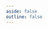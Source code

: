 ```yaml
---
aside: false
outline: false
---
```



<OAOperation :spec="spec"  operationId="InsuranceConsents_create" />

<script setup  lang="ts">
const spec = `openapi: 3.0.0
tags:
  - name: Pushed Authorization Requests
    description: >-
      Pushed Authorization Request endpoints is used by the TPP to submit a Rich Authorization Request (RAR) to the LFI for authorization.
servers: 
  - url: /open-finance/auth/v2.0-draft4
security: []
paths:
  /par:
    post:
      tags:
        - Pushed Authorization Requests
      operationId: InsuranceConsents_create
      summary: Pushed Authorization Request endpoint
      description: Submit a Rich Authorization Request (RAR) to the Pushed Authorization Request (PAR) Endpoint
      parameters: []
      responses:
        '201':
          description: >-
            The request has succeeded and a new resource has been created as a
            result.
          content:
            application/json:
              schema:
                $ref: '#/components/schemas/PushedAuthorizationResponseBody'
        '400':
          description: The server could not understand the request due to invalid syntax.
          content:
            application/json:
              schema:
                $ref: '#/components/schemas/OAuthBadRequestErrorResponse'
        '405':
          description: Method Not Allowed
        '413':
          description: Content Too Large
        '429':
          description: Too Many Requests
          headers:
            retry-after:
              required: true
              description: Number in seconds to wait
              schema:
                type: integer
                format: int64
      requestBody:
        required: true
        content:
          application/x-www-form-urlencoded:
            schema:
              $ref: '#/components/schemas/PushedAuthorizationRequest'
components:
  schemas:
    IsSingleAuthorization:
      description: |
        Specifies to the LFI that the consent authorization must be completed in a single authorization Step 
        with the LFI
      type: "boolean"
    AEAccountAccessAuthorizationDetailConsentProperties:
      type: object
      required:
        - ConsentId
        - Permissions
        - ExpirationDateTime
        - OpenFinanceBilling
      properties:
        BaseConsentId:
          $ref: '#/components/schemas/AEBaseConsentId'
        ConsentId:
          $ref: '#/components/schemas/AEConsentId'
        Permissions:
          type: array
          items:
            $ref: '#/components/schemas/AEAccountAccesssConsentPermissionCodes'
          minItems: 1
        ExpirationDateTime:
          type: string
          format: date-time
          description: >-
            Specified date and time the permissions will expire.

            All date-time fields in responses must include the timezone. An
            example is below:

            2017-04-05T10:43:07+00:00
        TransactionFromDateTime:
          type: string
          format: date-time
          description: |
                Specified start date and time for the transaction query period.

                If this is not populated, the start date will be open ended, and
                data will be returned from the earliest available
                transaction.All dates in the JSON payloads are represented in
                ISO 8601 date-time format. 

                All date-time fields in responses must include the timezone. An
                example is below:

                2017-04-05T10:43:07+00:00
        TransactionToDateTime:
          type: string
          format: date-time
          description: |
                Specified end date and time for the transaction query period.

                If this is not populated, the end date will be open ended, and
                data will be returned to the latest available transaction.All
                dates in the JSON payloads are represented in ISO 8601 date-time
                format. 

                All date-time fields in responses must include the timezone. An
                example is below:

                2017-04-05T10:43:07+00:00
        AccountType:
          type: array
          items:
            $ref: '#/components/schemas/AEAccountTypeCode'
        AccountSubType:
          type: array
          items:
            $ref: '#/components/schemas/AEAccountSubTypeCode'
        OnBehalfOf:
          $ref: '#/components/schemas/AEOnBehalfOf'
        OpenFinanceBilling:
          $ref: '#/components/schemas/AEAccountAccessOpenFinanceBilling'
      additionalProperties: false
    AEAccountAccessOpenFinanceBilling:
      type: object
      required:
        - UserType
        - Purpose
      properties:
        UserType:
          description: Type of User
          type: string
          enum:
            - Retail
            - SME
            - Corporate
        Purpose:
          description: Purpose of data sharing request
          type: string
          enum:
            - AccountAggregation
            - RiskAssessment
            - TaxFiling
            - Onboarding
            - Verification
            - QuoteComparison
            - BudgetingAnalysis
            - FinancialAdvice
            - AuditReconciliation
      description: Billing parameters specified by the TPP
      additionalProperties: false
    AEAccountAccessAuthorizationDetailsConsent:
      type: object
      required:
        - type
        - consent
      properties:
        type:
          type: string
          enum:
            - urn:openfinanceuae:account-access-consent:v2.0
        consent:
          $ref: >-
            #/components/schemas/AEAccountAccessAuthorizationDetailConsentProperties
        subscription:
          $ref: '#/components/schemas/EventNotification'
      description: >-
        Properties for creating a consent object for the first time a User
        consents to TPP access to account information data
      additionalProperties: false
    AEAccountAccesssConsentPermissionCodes:
      type: string
      enum:
        - ReadAccountsBasic
        - ReadAccountsDetail
        - ReadBalances
        - ReadBeneficiariesBasic
        - ReadBeneficiariesDetail
        - ReadFXTransactionsBasic
        - ReadFXTransactionsDetail
        - ReadFXProducts
        - ReadTransactionsBasic
        - ReadTransactionsDetail
        - ReadProduct
        - ReadScheduledPaymentsBasic
        - ReadScheduledPaymentsDetail
        - ReadDirectDebits
        - ReadStandingOrdersBasic
        - ReadStandingOrdersDetail
        - ReadConsents
        - ReadPartyUser
        - ReadPartyUserIdentity
        - ReadParty
      description: >-
        Specifies the permitted account access policy data types. 

        This is a list of the data groups being consented by the User, and
        requested for authorization with the LFI.
    AEAccountSubTypeCode:
      type: string
      enum:
        - CurrentAccount
        - Savings
      description: Specifies the sub type of account (product family group)
    AEAccountTypeCode:
      type: string
      enum:
        - Retail
        - SME
        - Corporate
      description: Specifies the type of account (Retail, SME or Corporate).
    AEAmountAndCurrency:
      description: The Currency and Amount relating to the Payment
      type: object
      required:
        - Currency
        - Amount
      properties:
        Currency:
          $ref: '#/components/schemas/AEActiveOrHistoricCurrencyCode'
        Amount:
          $ref: '#/components/schemas/AEActiveOrHistoricAmount'
      additionalProperties: false
    AEBaseConsentId:
      type: string
      minLength: 1
      maxLength: 128
      description: >-
        The original ConsentId assigned by the TPP.


        It is used by the TPP for updating/renewing parameters associated with
        long-lived consents.

        It must be provided when long-lived consent parameters are
        updated/renewed for a current consent that has not yet finished.
    AEChargeBearerType1Code:
      type: string
      enum:
        - BorneByCreditor
        - BorneByDebtor
        - Shared
      description: >-
        Specifies which party/parties will bear the charges associated with the
        processing of the payment transaction.
    AEConsentId:
      type: string
      minLength: 1
      maxLength: 128
      description: >-
        Unique identification assigned by the TPP to identify the consent
        resource.
    AECurrencyRequest:
      type: object
      required:
        - ExtendedPurpose
        - CurrencyOfTransfer
      properties:
        InstructionPriority:
          allOf:
            - $ref: '#/components/schemas/AEInstructionPriority'
          description: >-
            Indicator of the urgency or order of importance that the instructing
            party would like the instructed party to apply to the processing of
            the instruction.
        ExtendedPurpose:
          type: string
          minLength: 1
          maxLength: 140
          description: >-
            Specifies the purpose of an international payment.
        ChargeBearer:
          $ref: '#/components/schemas/AEChargeBearerType1Code'
        CurrencyOfTransfer:
          type: string
          pattern: ^[A-Z]{3,3}$
          description: >-
            Specifies the currency of the to be transferred amount, which is
            different from the currency of the debtor's account.
        DestinationCountryCode:
          type: string
          pattern: '[A-Z]{2,2}'
          description: >-
            Country in which Credit Account is domiciled. Code to identify a
            country, a dependency, or another area of particular geopolitical
            interest, on the basis of country names obtained from the United
        ExchangeRateInformation:
          $ref: '#/components/schemas/AEExchangeRateInformation'
        FxQuoteId:
          description: Required where the consent or payment initiation request relates to a previously
            quoted FX trade. The TPP must provide the QuoteId value where the payment type is a 
            single instant payment, or omit an provide in the payment initiation request where a
            long-lived consent exists.
          type: string
          minLength: 1
          maxLength: 128
      description: >-
        The details of the non-local currency or FX request that has been agreed
        between the User and the TPP.

        The requested ChargeBearer and ExchangeRateInformation are included in
        this object may be overwritten by the LFI in the returned Consent
        object.
      additionalProperties: false
    AEExchangeRateInformation:
      type: object
      required:
        - UnitCurrency
        - RateType
      properties:
        UnitCurrency:
          type: string
          pattern: ^[A-Z]{3,3}$
          description: >-
            Currency in which the rate of exchange is expressed in a currency
            exchange. In the example 1GBP = xxxCUR, the unit currency is GBP.
        ExchangeRate:
          type: number
          description: >-
            The factor used for conversion of an amount from one currency to
            another. This reflects the price at which one currency was bought
            with another currency.
        RateType:
          $ref: '#/components/schemas/AERateType'
        ContractIdentification:
          type: string
          minLength: 1
          maxLength: 256
          description: >-
            Unique and unambiguous reference to the foreign exchange contract
            agreed between the initiating party/creditor and the debtor agent.
      description: Provides details on the currency exchange rate and contract.
      additionalProperties: false
    AEInstructionPriority:
      type: string
      enum:
        - Normal
        - Urgent
    AEInsuranceAuthorizationDetailsConsent:
      type: object
      required:
        - type
        - consent
      properties:
        type:
          type: string
          enum:
            - urn:openfinanceuae:insurance-consent:v2.0
        consent:
          $ref: '#/components/schemas/OBInsuranceAuthorizationDetailConsentProperties'
        subscription:
          $ref: '#/components/schemas/EventNotification'
      description: >-
        Properties for creating a consent object for the first time a User
        consents to TPP access to insurance data or services
      additionalProperties: false
    AEJWEPaymentPII:
      description: A JSON Web Encryption (JWE) object, which encapsulates a JWS. The value is a 
        compact serialization of a JWE, which is a string consisting of five 
        base64url-encoded parts joined by dots. It encapsulates encrypted content 
        using JSON data structures.

        The decrypted JWS content has the structure of the AEPaymentPII schema.
      type: string
    AEConfirmationOfPayeeResponse:
      description: The JSON Web Signature returned by the Payee Confirmation operation at the 
        Confirmation of Payee API. The value must be the full JWS string, including the 
        header and signature, without decoding to an object. If Confirmation of Payee is 
        not performed this property can be omitted
      type: string
      pattern: '^.+\..+\..+$'
    AEPaymentPII:
      type: "object"
      additionalProperties: false
      description: "Elements of Personal Identifiable Information data"
      properties:
        Initiation:
          type: "object"
          additionalProperties: false
          description: "The Initiation payload is sent by the initiating party to the LFI. It is used to request movement of funds from the debtor account to a creditor."
          properties:
            DebtorAccount:
              type: "object"
              additionalProperties: false
              required:
                - "SchemeName"
                - "Identification"
              description: "Unambiguous identification of the account of the debtor to which a debit entry will be made as a result of the transaction."
              properties:
                SchemeName:
                  description: "Name of the identification scheme, in a coded form as published in an external list."
                  type: "string"
                  enum:
                    - "IBAN"
                Identification:
                  description: |
                    Identification for the account assigned by the LFI based on the Account Scheme Name. 
                    This identification is known by the User account owner.
                  type: "string"
                  minLength: 1
                Name:
                  type: "object"
                  description: |
                    The Account Holder Name is the name or names of the Account owner(s) represented at the account level
                  properties:
                    en:
                      type: "string"
                      description: "English value of the string"
                      maxLength: 70
                    ar:
                      type: "string"
                      description: "Arabic value of the string"
                      maxLength: 70
                  additionalProperties: false
            Creditor:
              description: |
                (Array) Identification elements for a Creditor associated with the consent
              type: "array"
              minItems: 1
              items:
                $ref: "#/components/schemas/AECreditor"
        Risk:
          $ref: "#/components/schemas/AERisk"
    AECreditor:
      additionalProperties: false
      type: object
      description: Identification elements for a Creditor.
      properties:
        CreditorAgent:
          description: |
            Refers to the Financial Institution.
          type: "object"
          required:
            - "SchemeName"
            - "Identification"
          properties:
            SchemeName:
              type: "string"
              description: |
                Refers to the Identification scheme for uniquely identifying the Agent.
                
                * BICFI: The BIC/SWIFT Code
                * Other: The ID; A Country Code followed by a Bank Code (4 character code). The full list of LFI names and 6 digits IDs are as follows:
              enum:
                - "BICFI"
                - "Other"
            Identification:
              description: |
                The Agent is the Country Code followed by a Bank Code"
              type: "string"
            Name:
              description: "Name by which an agent is known and which is usually used to identify that agent."
              type: "string"
              minLength: 1
              maxLength: 140
            PostalAddress:
              $ref: "#/components/schemas/AEAddress"
        Creditor:
          type: "object"
          additionalProperties: false
          description: "Party to which an amount of money is due."
          properties:
            Name:
              description: | 
                Name by which a party is known and which is usually used to identify that party.
                This may be used to identify the Creditor for international payments.
              type: "string"
              minLength: 1
              maxLength: 140
            PostalAddress:
              description: |
                (Array) Address information that locates and identifes a specific address, as defined by a national or international postal service."
              type: "array"
              minItems: 1
              items:
                type: "object"
                required:
                  - "AddressType"
                  - "Country"
                properties:
                  AddressType:
                    $ref: "#/components/schemas/AEAddressTypeCode"
                  ShortAddress:
                    $ref: "#/components/schemas/AEShortAddress"
                  UnitNumber:
                    $ref: "#/components/schemas/AEUnitNumber"
                  FloorNumber:
                    $ref: "#/components/schemas/AEFloorNumber"
                  BuildingNumber:
                    $ref: "#/components/schemas/AEBuildingNumber"
                  StreetName:
                    $ref: "#/components/schemas/AEStreetName"
                  SecondaryNumber:
                    $ref: "#/components/schemas/AESecondaryNumber"
                  District:
                    $ref: "#/components/schemas/AEDistrict"
                  PostalCode:
                    $ref: "#/components/schemas/AEPostalCode"
                  POBox:
                    $ref: "#/components/schemas/AEPOBox"
                  ZipCode:
                    $ref: "#/components/schemas/AEZipCode"
                  City:
                    $ref: "#/components/schemas/AECity"
                  Region:
                    $ref: "#/components/schemas/AERegion"
                  Country:
                    $ref: "#/components/schemas/AECountryCode"
                additionalProperties: false
        CreditorAccount:
          description: "Unambiguous identification of the account of the creditor to which a credit entry will be posted."
          type: "object"
          additionalProperties: false
          required:
            - "SchemeName"
            - "Identification"
            - "Name"
          properties:
            SchemeName:
              $ref: "#/components/schemas/AECreditorExternalAccountIdentificationCode"
            Identification:
              $ref: "#/components/schemas/AEIdentification"
            Name:
              $ref: "#/components/schemas/AEName"
            TradingName:
              $ref: "#/components/schemas/AETradingName"
        ConfirmationOfPayeeResponse:
          $ref: "#/components/schemas/AEConfirmationOfPayeeResponse"
    AERisk:
      additionalProperties: false
      description: |
        The Risk section is sent by the TPP to the LFI. It is used to specify additional details for risk/fraud scoring regarding Payments.
      type: "object"
      properties:
        DebtorIndicators:
          $ref: "#/components/schemas/AEDebtorIndicators"
        DestinationDeliveryAddress:
          type: "object"
          description: |
            Destination Delivery Address
          properties:
            RecipientType:
              type: "string"
              description: "The recipient of the goods whether an individual or a corporation."
              enum:
                - "Individual"
                - "Corporate"
            RecipientName:
              type: "object"
              description: "The name of the recipient of the goods, whether an individual or a corporation."
              properties:
                en:
                  type: "string"
                  description: "English value of the string"
                ar:
                  type: "string"
                  description: "Arabic value of the string"
            NationalAddress:
              $ref: "#/components/schemas/AEAddress"
        TransactionIndicators:
          $ref: "#/components/schemas/AETransactionIndicators"
        CreditorIndicators:
          $ref: "#/components/schemas/AECreditorIndicators"
    AEDebtorIndicators:
      type: "object"
      description: |
        Debtor (User) Indicators
      properties:
        Authentication:
          type: "object"
          description: "The authentication method used by the User to access their account with the TPP"
          properties:
            AuthenticationChannel:
              description: Channel on which the User was authenticated
              type: string
              enum:
                - App
                - Web
            PossessionFactor:
              type: "object"
              description: "The User's possession, that only the User possesses"
              properties:
                IsUsed:
                  type: "boolean"
                Type:
                  type: "string"
                  enum:
                    - FIDO2SecurityKey
                    - Passkey
                    - OTPDevice
                    - OTPApp
                    - SMSOTP
                    - EmailOTP
                    - PushNotification
                    - WebauthnToken
                    - SecureEnclaveKey
                    - HardwareOTPKey
                    - TrustedDevice
                    - Other
            KnowledgeFactor:
              type: "object"
              description: "The User's knowledge, that only the User knows"
              properties:
                IsUsed:
                  type: "boolean"
                Type:
                  type: "string"
                  enum:
                    - PIN
                    - Password
                    - SecurityQuestion
                    - SMSOTP
                    - EmailOTP
                    - OTPPush
                    - Other
            InherenceFactor:
              type: "object"
              description: "The User's inherance, that is unique to the User's physical characteristics"
              properties:
                IsUsed:
                  type: "boolean"
                Type:
                  type: "string"
                  enum:
                    - Biometric
                    - Fingerprint
                    - FaceRecognition
                    - IrisScan
                    - VoiceRecognition
                    - FIDOBiometric
                    - DeviceBiometrics
                    - Other
            ChallengeOutcome:
              type: "string"
              description: "The result of multi-factor authentication performed by the TPP, with NotPerformed indication the User was not required to authenticate before consenting to the requested payment"
              enum:
                - Pass
                - Fail
                - NotPerformed
            AuthenticationFlow:
              type: "string"
              enum:
                - MFA
                - Other
            AuthenticationValue:
              type: "string"
              description: "Cryptographic proof of authentication where supported by the device and protocol."
            ChallengeDateTime:
              type: "string"
              format: "date-time"
        UserName:
          type: "object"
          description: "The Name of the User initiating the Payment"
          properties:
            en:
              type: "string"
              description: "English value of the string"
            ar:
              type: "string"
              description: "Arabic value of the string"
        GeoLocation:
          type: "object"
          description: "GPS to identify and track the whereabouts of the connected electronic device."
          required:
            - Latitude
            - Longitude
          properties:
            Latitude:
              type: "string"
              description: "latitude"
            Longitude:
              type: "string"
              description: "longitude"
        DeviceInformation:
          type: "object"
          description: "Detailed device information"
          properties:
            DeviceId:
              type: "string"
              description: "IMEISV number of the connected electronic device"
            AlternativeDeviceId:
              type: "string"
              description: "Alternative identifier for the connected electronic device"
            DeviceOperatingSystem:
              type: "string"
              description: "Device operating system"
            DeviceOperatingSystemVersion:
              type: "string"
              description: "Device operating system version"
            DeviceBindingId:
              type: "string"
              description: "An identifier that associates a device uniquely with a specific application"
            LastBindingDateTime:
              type: "string"
              format: "date-time"
              description: "Date and time when the device was last bound to the application"
            BindingDuration:
              type: "string"
              format: "duration"
              description: "ISO 8601 duration since device was last bound (e.g., P30D for 30 days)"
            BindingStatus:
              type: "string"
              description: "Current status of the device binding"
              enum:
                - Active
                - Expired
                - Revoked
                - Suspended
            DeviceType:
              type: "string"
              description: "Type of device used"
              enum:
                - Mobile
                - Desktop
                - Tablet
                - Wearable
                - Other
            DeviceManufacturer:
              type: "object"
              properties:
                Model:
                  type: "string"
                  description: "Device model name"
                  maxLength: 50
                Manufacturer:
                  type: "string"
                  description: "Device manufacturer"
                  maxLength: 50
            DeviceLanguage:
              type: "string"
              description: "Device language"
            DeviceLocalDateTime:
              type: "string"
              description: "Device local time"
            ConnectionType:
              type: "string"
              description: "Type of connection to the internet"
              enum:
                - WiFi
                - Cellular
                - Other
            ScreenInformation:
              type: "object"
              properties:
                PixelDensity:
                  type: "number"
                  description: "Screen pixel density"
                Orientation:
                  type: "string"
                  enum:
                    - Portrait
                    - Landscape
            BatteryStatus:
              type: "object"
              properties:
                Level:
                  type: "number"
                  minimum: 0
                  maximum: 100
                IsCharging:
                  type: "boolean"
            TouchSupport:
              type: "object"
              properties:
                Supported:
                  type: "boolean"
                MaxTouchPoints:
                  type: "integer"
                  minimum: 0
            MotionSensors:
              type: "object"
              properties:
                Status:
                  type: "string"
                  enum:
                    - InMotion
                    - Stationary
                Accelerometer:
                  type: "boolean"
                Gyroscope:
                  type: "boolean"
            DeviceEnvironmentContext:
              type: "array"
              description: "List of device environment context"
              items:
                type: "string"
                enum:
                  - VPNDetected
                  - EmulatorDetected
        BiometricCapabilities:
          type: "object"
          description: "Device biometric capabilities"
          properties:
            SupportsBiometric:
              type: "boolean"
              description: "Whether device supports biometric authentication"
            BiometricTypes:
              type: "array"
              description: "Types of biometric authentication supported"
              items:
                type: "string"
                enum:
                  - Fingerprint
                  - FacialRecognition
                  - Iris
                  - VoicePrint
                  - Other
        AppInformation:
          type: "object"
          description: "Mobile application specific information"
          properties:
            AppVersion:
              type: "string"
              description: "Version of the mobile application"
            PackageName:
              type: "string"
              description: "Application package identifier"
            BuildNumber:
              type: "string"
              description: "Application build number"
        BrowserInformation:
          type: "object"
          description: "Browser-specific information"
          properties:
            UserAgent:
              type: "string"
              description: "Complete browser user agent string"
            IsCookiesEnabled:
              type: "boolean"
              description: "Whether cookies are enabled in the browser"
            AvailableFonts:
              type: "array"
              description: "List of available fonts"
              items:
                type: "string"
            Plugins:
              type: "array"
              description: "List of installed browser plugins"
              items:
                type: "string"
            PixelRatio:
              type: "number"
              description: "Device pixel ratio for scaling"
        UserBehavior:
          type: "object"
          description: "User behavior indicators"
          properties:
            ScrollBehavior:
              type: "object"
              properties:
                Direction:
                  type: "string"
                  enum:
                    - Up
                    - Down
                    - Both
                Speed:
                  type: "number"
                  description: "Average scroll speed in pixels per second"
                Frequency:
                  type: "number"
                  description: "Number of scroll events per minute"
        AccountRiskIndicators:
          type: "object"
          description: "Risk indicators related to the account"
          properties:
            UserOnboardingDateTime:
              type: "string"
              format: "date-time"
              description: "The exact date and time when the User account was activated with the TPP."
            LastAccountChangeDate:
              type: "string"
              format: "date"
              description: "Date that the User's account was last changed"
            LastPasswordChangeDate:
              type: "string"
              format: "date"
              description: "Date of the last password change by the User"
            SuspiciousActivity:
              type: "string"
              description: "Indicates any suspicious activity associated with the account"
              enum: 
                - NoSuspiciousActivity
                - SuspiciousActivityDetected
            TransactionHistory:
              type: "object"
              properties:
                LastDay:
                  type: "integer"
                  description: "Total transactions made by the account in the last 24 hours"
                  minimum: 0
                LastYear:
                  type: "integer"
                  description: "Total transactions made by the account in the past year"
                  minimum: 0
        SupplementaryData:
          type: "object"
          description: |
            Additional information that cannot be captured in the structured fields and/or any other specific block
            This may include information that is not available in the structured fields, such as a user's behavioural data
            like their typing speed and typing patterns.
          properties: {}
    AETransactionIndicators:
      type: "object"
      description: |
        Transaction Indicators
      properties:
        IsCustomerPresent:
          description: "This field differentiates between automatic and manual payment initiation."
          type: boolean
        IsContractPresent:
          description: "Indicates if the Creditor has a contractual relationship with the TPP."
          type: boolean
        Channel:
          description: "Where the payment has been initiated from."
          type: "string"
          enum:
            - Web
            - Mobile
        ChannelType:
          type: "string"
          description: "The channel through which the transaction is being conducted"
          enum:
            - ECommerce
            - InStore
            - InApp
            - Telephone
            - Mail
            - RecurringPayment
            - Other
        SubChannelType:
          type: "string"
          description: "More specific classification of the transaction channel"
          enum:
            - WebBrowser
            - MobileApp
            - SmartTV
            - WearableDevice
            - POSTerminal
            - ATM
            - KioskTerminal
            - Other
        PaymentProcess:
          type: "object"
          description: "Metrics related to the payment process duration and attempts"
          properties:
            TotalDuration:
              type: "integer"
              description: "Total time in seconds from payment initiation to completion"
              minimum: 0
            CurrentSessionAttempts:
              type: "integer"
              description: "Number of payment attempts in the current session"
              minimum: 1
            CurrentSessionFailedAttempts:
              type: "integer"
              description: "Number of failed payment attempts in the current session"
              minimum: 0
            Last24HourAttempts:
              type: "integer"
              description: "Number of payment attempts in the last 24 hours"
              minimum: 0
            Last24HourFailedAttempts:
              type: "integer"
              description: "Number of failed payment attempts in the last 24 hours"
              minimum: 0
        MerchantRisk:
          type: "object"
          description: "Risk indicator details provided by the merchant"
          properties:
            DeliveryTimeframe:
              type: "string"
              description: "Timeframe for the delivery of purchased items"
              enum: 
                - ElectronicDelivery
                - SameDayShipping
                - OvernightShipping
                - MoreThan1DayShipping
            ReorderItemsIndicator:
              type: "string"
              description: "Indicates if the transaction is a reorder"
              enum: 
                - FirstTimeOrder
                - Reorder
            PreOrderPurchaseIndicator:
              type: "string"
              description: "Indicates if this is a pre-ordered item"
              enum: 
                - MerchandiseAvailable
                - FutureAvailability
            IsGiftCardPurchase:
              type: "boolean"
              description: "Indicates if the transaction includes a gift card"
            IsDeliveryAddressMatchesBilling:
              type: "boolean"
              description: "Indicates if delivery address matches billing address"
            AddressMatchLevel:
              type: "string"
              description: "Level of match between delivery and billing addresses"
              enum:
                - FullMatch
                - PartialMatch
                - NoMatch
                - NotApplicable
        SupplementaryData:
          type: "object"
          description: |
            Additional information that cannot be captured in the structured fields and/or any other specific block
          properties: {}
    AECreditorIndicators:
      type: "object"
      description: |
        Creditor Indicators
      properties:
        AccountType:
          $ref: "#/components/schemas/AEAccountTypeCode"
        IsCreditorPrePopulated:
          $ref: "#/components/schemas/AEIsCreditorPrePopulated"
        TradingName:
          $ref: "#/components/schemas/AETradingName"
        IsVerifiedByTPP:
          $ref: "#/components/schemas/AEIsVerifiedbyTPP"
        AdditionalAccountHolderIdentifiers:
          $ref: "#/components/schemas/AEAdditionalAccountHolderIdentifiers"
        MerchantDetails:
          type: "object"
          description: |
            Details of the Merchant involved in the transaction.
            Merchant Details are specified only for those merchant categories that are generally expected to originate retail financial transactions
          properties:
            MerchantId:
              description: "MerchantId"
              type: "string"
              minLength: 8
              maxLength: 20
            MerchantName:
              description: "Name by which the merchant is known."
              type: "string"
              minLength: 1
              maxLength: 350
            MerchantSICCode:
              description: |
                SIC code stands for standard industrial classification (SIC) code.
                This four digit-number identifies a very specific short descriptor of the type of business a company is engaged in.
                SIC can be obtained from the Chamber of Commerce.
              type: "string"
              minLength: 3
              maxLength: 4
            MerchantCategoryCode:
              description: >
                Category code values are used to enable the classification of
                merchants into specific categories based on the type of business,
                trade or services supplied. 

                Category code conforms to ISO 18245, related to the type of services
                or goods the merchant provides for the transaction."
              type: string
              minLength: 3
              maxLength: 4
          additionalProperties: false
        IsCreditorConfirmed:
          description: Creditor account details have been confirmed successfully using Confirmation of Payee
          type: boolean
        ConfirmationOfPayeeResponse:
          $ref: "#/components/schemas/AEConfirmationOfPayeeResponse"
        SupplementaryData:
          type: "object"
          description: |
            Additional information that cannot be captured in the structured fields and/or any other specific block
          properties: {}
    AEIsCreditorPrePopulated:
      description: "Is Creditor populated"
      type: "boolean"
    AEIsVerifiedbyTPP:
      description: "The TPP has onboarded the Creditor"
      type: "boolean"
    AEAdditionalAccountHolderIdentifiers:
      type: "array"
      items:
        type: "object"
        description: "Provides the details to identify an account."
        required:
          - "SchemeName"
          - "Identification"
        properties:
          SchemeName:
            $ref: "#/components/schemas/AERiskExternalAccountIdentificationCode"
          Identification:
            $ref: "#/components/schemas/AEIdentification"
          Name:
            $ref: "#/components/schemas/AEName"
        additionalProperties: false
    AERiskExternalAccountIdentificationCode:
      description: "Name of the identification scheme, in a coded form as published in an external list."
      type: "string"
      enum:
        - "EmiratesID"
        - "TradeLicenceNumber"
    AEIdentification:
      description: |
        Identification for the account assigned by the LFI based on the Account Scheme Name. 
        This identification is known by the User account owner.
      type: "string"
      minLength: 1
    AEName:
      type: "object"
      description: |
        The Account Holder Name is the name or names of the Account owner(s) represented at the account level
      properties:
        en:
          type: "string"
          description: "English value of the string"
          maxLength: 70
        ar:
          type: "string"
          description: "Arabic value of the string"
          maxLength: 70
      additionalProperties: false
    AETradingName:
      type: "object"
      description: |
        The Trading Brand Name (if applicable) for the Creditor. 
        Applicable to Payments.
      properties:
        en:
          type: "string"
          description: "English value of the string"
          maxLength: 70
        ar:
          type: "string"
          description: "Arabic value of the string"
          maxLength: 70
      additionalProperties: false
    AEAddress:
      description: |
        (Array) Address information that locates and identifes a specific address, as defined by a national or international postal service."
      type: "array"
      minItems: 1
      items:
        type: "object"
        required:
          - "AddressType"
          - "Country"
        properties:
          AddressType:
            $ref: "#/components/schemas/AEAddressTypeCode"
          ShortAddress:
            $ref: "#/components/schemas/AEShortAddress"
          UnitNumber:
            $ref: "#/components/schemas/AEUnitNumber"
          FloorNumber:
            $ref: "#/components/schemas/AEFloorNumber"
          BuildingNumber:
            $ref: "#/components/schemas/AEBuildingNumber"
          StreetName:
            $ref: "#/components/schemas/AEStreetName"
          SecondaryNumber:
            $ref: "#/components/schemas/AESecondaryNumber"
          District:
            $ref: "#/components/schemas/AEDistrict"
          PostalCode:
            $ref: "#/components/schemas/AEPostalCode"
          POBox:
            $ref: "#/components/schemas/AEPOBox"
          ZipCode:
            $ref: "#/components/schemas/AEZipCode"
          City:
            $ref: "#/components/schemas/AECity"
          Region:
            $ref: "#/components/schemas/AERegion"
          Country:
            $ref: "#/components/schemas/AECountryCode"
        additionalProperties: false
    AEAddressTypeCode:
      description: "Specifies the nature of the Address."
      type: "string"
      enum:
        - "Business"
        - "Correspondence"
        - "Residential"
      example: "Residential"
    AEShortAddress:
      description: "A short address consists of four letters: region code, branch code, division code, unique code and a four-digit number for the building."
      type: "string"
      minLength: 1
      maxLength: 8
      example: "ABCD1234"
    AEUnitNumber:
      description: "Identifies the unit or apartment number."
      type: "string"
      minLength: 1
      maxLength: 10
      example: "6"
    AEFloorNumber:
      description: "Identifies the building floor number."
      type: "string"
      minLength: 1
      maxLength: 10
      example: "2"
    AEBuildingNumber:
      description: "Identifies the building number."
      type: "string"
      minLength: 1
      maxLength: 10
      example: "34"
    AEStreetName:
      description: "Identifies the street name or road."
      type: "string"
      minLength: 1
      maxLength: 70
      example: "Omar Bin Hassan Street"
    AEDistrict:
      description: "Identifies the district of a city."
      type: "string"
      minLength: 1
      maxLength: 35
      example: "Olaya Dist."
    AECountryCode:
      description: "Indicates the country code in which the address is located (References ISO 3166-1 alpha-2)."
      type: "string"
      pattern: "^[A-Z]{2,2}$"
      example: "SA"
    AEPostalCode:
      description: " Identifies the postal code; a unique code assigned to a specific geographic area for efficient mail sorting and delivery purposes."
      type: "string"
      minLength: 1
      maxLength: 10
      example: "12345"
    AEPOBox:
      description: " Identifies the POBox."
      type: "string"
      minLength: 1
      maxLength: 10
      example: "11562"
    AEZipCode:
      description: "Identifies the ZIP code; a unique code assigned to a specific geographic area for efficient mail sorting and delivery purposes."
      type: "string"
      minLength: 1
      maxLength: 10
      example: "12366"
    AESecondaryNumber:
      description: "4 numbers representing the accurate location coordinates of the address"
      type: "string"
      minLength: 4
      maxLength: 4
      example: "1233"
    AECity:
      description: "Identifies the name of the city or town where the address is situated."
      type: "string"
      minLength: 1
      maxLength: 35
      example: "Riyadh"
    AERegion:
      description: "Identifies the region."
      type: "string"
      minLength: 1
      maxLength: 35
      example: "North"
    AECreditorExternalAccountIdentificationCode:
      description: "Name of the identification scheme, in a coded form as published in an external list."
      type: "string"
      enum:
        - "IBAN"
        - "AccountNumber"
    AEOnBehalfOf:
      type: object
      properties:
        TradingName:
          type: string
          description: Trading Name
        LegalName:
          type: string
          description: Legal Name
        IdentifierType:
          allOf:
            - $ref: '#/components/schemas/AEOnBehalfOfIdentifierType'
          description: Identifier Type
        Identifier:
          type: string
          description: Identifier
      additionalProperties: false
    AEOnBehalfOfIdentifierType:
      type: string
      enum:
        - Other
    AEPeriodStartDate:
      type: string
      format: date
      description: |
            Specifies the start date of when a payment schedule begins.
    AEPeriodType:
      type: string
      enum:
        - Day
        - Week
        - Month
        - Year
      description: |
            |Period Type|Description| 
            |-----------|-----------| 
            |Day|A continuous period of time, consisting of 24 consecutive hours, starting from midnight (00:00:00) and finishing at 23:59:59 of the same day. |
            |Week|A continuous period of time, consisting of seven consecutive days, starting from midnight (00:00:00) and finishing at 23:59:59 of the 7th day. |
            |Month|A continuous period of time starting from midnight (00:00:00) of the first day of a month and finishing at 23:59:59 of the last day of that month.|
            |Year|A continuous period of time, consisting of 12 months.|
    AERateType:
      type: string
      enum:
        - Actual
        - Agreed
        - Indicative
      description: Specifies the type used to complete the currency exchange.
    AERequestedExecutionDate:
      type: string
      format: date
      description: |
            The date when the TPP expects the LFI to execute the payment.
            The date must be in the future and cannot be on the same day or a day in the past. 
            The maximum date in the future that can be specified is 1 year from the day of the consent of the User to the TPP. 
            All dates in the JSON payloads are represented in ISO 8601 date format.
    AEServiceInitiationAuthorizationDetailConsent:
      type: object
      required:
        - type
        - consent
      properties:
        type:
          type: string
          enum:
            - urn:openfinanceuae:service-initiation-consent:v2.0
        consent:
          $ref: >-
            #/components/schemas/AEServiceInitiationAuthorizationDetailProperties
        subscription:
          $ref: '#/components/schemas/EventNotification'
      description: >-
        Properties for creating a consent object for the first time a User
        consents to TPP access to service initiation APIs
      additionalProperties: false
    AEServiceInitiationAuthorizationDetailProperties:
      type: object
      required:
        - ConsentId
        - PersonalIdentifiableInformation
        - ExpirationDateTime
        - ControlParameters
        - PaymentPurposeCode
      properties:
        ConsentId:
          $ref: '#/components/schemas/AEConsentId'
        BaseConsentId:
          $ref: '#/components/schemas/AEBaseConsentId'
        IsSingleAuthorization:
          $ref: '#/components/schemas/IsSingleAuthorization'
        AuthorizationExpirationDateTime:
          description: The date and time by which a Consent (in AwaitingAuthorization status) must be Authorized by the User.
          type: string
          format: date-time
        ExpirationDateTime:
          allOf:
            - $ref: '#/components/schemas/ARConsentExpirationDateTime'
          description: |
                Specified date and time the consent will expire.

                All dates in the JSON payloads are represented in ISO 8601 date-time format.
                All date-time fields in responses must include the timezone. An example is :2023-04-05T10:43:07+00:00
        Permissions:
          type: array
          items:
            $ref: '#/components/schemas/AEServiceInitiationConsentPermissionCodes'
          description: |
              Specifies the permitted Account Access data types.
              This is a list of the data groups being consented by the User, and requested for authorization with the LFI.

              This allows a TPP to request a balance check permission.
        CurrencyRequest:
          $ref: '#/components/schemas/AECurrencyRequest'
        PersonalIdentifiableInformation:
          description: Personal Identifiable Information, represented in both encoded and decoded form 
            using a oneOf, to help implementers readily understand both the structure and 
            serialized form of the property.

            **Implementations MUST reflect the AEJWEPaymentPII Schema Object**
            **structure and the notes provided on implementing a JWS and JWE**
            **The decoded form AEPaymentPII is for guidance on content only**
          oneOf:
          - $ref: "#/components/schemas/AEJWEPaymentPII"
          - $ref: "#/components/schemas/AEPaymentPII"
        ControlParameters:
          $ref: '#/components/schemas/AEServiceInitiationConsentControlParameters'
        DebtorReference:
          $ref: '#/components/schemas/AEServiceInitiationStructuredDebtorReference'
        CreditorReference:
          $ref: '#/components/schemas/AEServiceInitiationStructuredCreditorReference'
        PaymentPurposeCode:
          $ref: '#/components/schemas/AEServiceInitiationPaymentPurposeCode'
        SponsoredTPPInformation:
          $ref: '#/components/schemas/AEServiceInitiationSponsoredTPPInformation'
      additionalProperties: false
    AEServiceInitiationConsentControlParameters:
      type: object
      properties:
        IsDelegatedAuthentication:
          type: boolean
          description: Indicates whether the all payment controls will be defined and managed by the TPP under the Payment with Delegated Authentication capability
        ConsentSchedule:
          $ref: '#/components/schemas/AEServiceInitiationConsentSchedule'
      description: Control Parameters set the overall rules for the Payment Schedule
      additionalProperties: false
    AEServiceInitiationConsentPermissionCodes:
      type: string
      enum:
        - ReadAccountsBasic
        - ReadAccountsDetail
        - ReadBalances
        - ReadRefundAccount
    AEServiceInitiationConsentSchedule:
      type: object
      properties:
        SinglePayment:
          $ref: '#/components/schemas/AEServiceInitiationSinglePayment'
        MultiPayment:
          $ref: '#/components/schemas/AEServiceInitiationLongLivedPaymentConsent'
        FilePayment:
          $ref: '#/components/schemas/AEServiceInitiationFilePaymentConsent'
      description: |
            The various payment types that can be initiated:
            * A Single Payment
            * A Multi-Payment
            * A Combined Payment (one SinglePayment and one MultiPayment)
      additionalProperties: false
    AEServiceInitiationFixedDefinedSchedule:
      type: object
      required:
        - Type
        - Schedule
      properties:
        Type:
          type: string
          enum:
            - FixedDefinedSchedule
          description: The Periodic Schedule Type
        Schedule:
          type: array
          items:
            $ref: '#/components/schemas/AEServiceInitiationFixedSchedule'
          minItems: 1
          maxItems: 53
      description: >-
        Payment Schedule denoting a list of pre-defined future dated payments
        all with fixed amounts and dates.
      additionalProperties: false
    AEServiceInitiationVariableDefinedSchedule:
      type: object
      required:
        - Type
        - Schedule
      properties:
        Type:
          type: string
          enum:
            - VariableDefinedSchedule
          description: The Periodic Schedule Type
        Schedule:
          type: array
          items:
            $ref: '#/components/schemas/AEServiceInitiationVariableSchedule'
          minItems: 1
          maxItems: 53
      description: >-
        Payment Schedule denoting a list of pre-defined future dated payments
        all with variable amounts and dates.
      additionalProperties: false
    AEServiceInitiationFilePaymentConsent:
      type: object
      required:
        - FileType
        - FileHash
        - NumberOfTransactions
        - ControlSum
      properties:
        FileType:
          type: string
          minLength: 1
          maxLength: 40
          description: Specifies the payment file type
        FileHash:
          type: string
          minLength: 1
          maxLength: 44
          description: A base64 encoding of a SHA256 hash of the file to be uploaded.
        FileReference:
          $ref: '#/components/schemas/AEServiceInitiationReference'
        NumberOfTransactions:
          type: integer
          description: >-
            Number of individual transactions contained in the payment
            information group.
        ControlSum:
          type: string
          pattern: ^\d{1,16}\.\d{2}$
          description: >-
            Total of all individual amounts included in the group, irrespective
            of currencies.
        RequestedExecutionDate:
          $ref: '#/components/schemas/AERequestedExecutionDate'
      description: A Consent definition for defining Bulk/Batch Payments
      additionalProperties: false
    AEServiceInitiationFixedPeriodicSchedule:
      type: object
      required:
        - Type
        - PeriodType
        - PeriodStartDate
        - Amount
      properties:
        Type:
          type: string
          enum:
            - FixedPeriodicSchedule
        PeriodType:
          $ref: '#/components/schemas/AEPeriodType'
        PeriodStartDate:
          $ref: '#/components/schemas/AEPeriodStartDate'
        Amount:
          $ref: '#/components/schemas/AEAmountAndCurrency'
      description: >-
        Payment Controls that apply to all payment instructions in a given
        period under this payment consent.
        The payments for this consent must be executed only on the PeriodStartDate, and
        dates recurring based on the PeriodType.
      additionalProperties: false
    AEServiceInitiationFixedOnDemand:
      type: object
      required:
        - Type
        - PeriodType
        - PeriodStartDate
        - Amount
        - Controls
      properties:
        Type:
          type: string
          enum:
            - FixedOnDemand
        PeriodType:
          $ref: '#/components/schemas/AEPeriodType'
        PeriodStartDate:
          $ref: '#/components/schemas/AEPeriodStartDate'
        Amount:
          $ref: '#/components/schemas/AEAmountAndCurrency'
        Controls:
          type: "object"
          minProperties: 1
          additionalProperties: false
          properties:
            MaximumCumulativeValueOfPaymentsPerPeriod:
              allOf:
                - $ref: '#/components/schemas/AEAmountAndCurrency'
              description: >-
                The maximum cumulative payment value of all payment initiations per
                Period Type.
            MaximumCumulativeNumberOfPaymentsPerPeriod:
              type: integer
              description: The maximum frequency of payment initiations per Period Type.
      description: >-
        Payment Controls that apply to all payment instructions in a given
        period under this payment consent.
        The payments for this consent may be executed on any date, as long as they are within the Controls for a PeriodType
      additionalProperties: false
    AEServiceInitiationFutureDatedPayment:
      type: object
      required:
        - Type
        - Amount
        - RequestedExecutionDate
      properties:
        Type:
          type: string
          enum:
            - SingleFutureDatedPayment
        Amount:
          $ref: '#/components/schemas/AEAmountAndCurrency'
        RequestedExecutionDate:
          $ref: '#/components/schemas/AERequestedExecutionDate'
      description: >-
        A single payment consent that MUST be used for a single payment executed by the LFI on a future date. 
        This payment consent will be authorized by the User during the payment journey, and the payment will be exectued by the TPP immediately.
      additionalProperties: false
    AEServiceInitiationLongLivedPaymentConsent:
      type: object
      required:
        - PeriodicSchedule
      properties:
        MaximumCumulativeValueOfPayments:
          allOf:
            - $ref: '#/components/schemas/AEAmountAndCurrency'
          description: |
                The maximum cumulative value of all successful payment rails executions under the Consent. 
                Each successful payment rails execution amount (related to the Consent) is added to the total cumulative value of the Consent which cannot exceed the maximum value agreed with the User at the point of consent.
        MaximumCumulativeNumberOfPayments:
          type: integer
          description: |
                The maximum cumulative number of all successful payment rails executions under the Consent. 
                Each successful payment rails execution (related to the Consent) is added to the total cumulative number of payments for the Consent which cannot exceed the maximum value agreed with the User at the point of consent.
        PeriodicSchedule:
          $ref: >-
            #/components/schemas/AEServiceInitiationLongLivedPaymentConsentPeriodicSchedule
      description: A Consent definition for defining Multi Payments
      additionalProperties: false
    AEServiceInitiationLongLivedPaymentConsentPeriodicSchedule:
      oneOf:
      - $ref: '#/components/schemas/AEServiceInitiationFixedDefinedSchedule'
      - $ref: '#/components/schemas/AEServiceInitiationVariableDefinedSchedule'
      - $ref: '#/components/schemas/AEServiceInitiationFixedPeriodicSchedule'
      - $ref: '#/components/schemas/AEServiceInitiationVariablePeriodicSchedule'
      - $ref: '#/components/schemas/AEServiceInitiationFixedOnDemand'
      - $ref: '#/components/schemas/AEServiceInitiationVariableOnDemand'
      discriminator:
        propertyName: Type
      description: The definition for a schedule
      additionalProperties: false
    AEServiceInitiationPaymentPurposeCode:
      type: string
      minLength: 1
      maxLength: 3
      pattern: ^[A-Z]{3}$
      description: A category code that relates to the type of services or goods that corresponds to the 
        underlying purpose of the payment. The code must conform to the published AANI 
        payment purpose code list.
    AEServiceInitiationReference:
      type: string
      minLength: 1
      maxLength: 120
      description: A reason or reference in relation to a payment.
    AEServiceInitiationStructuredCreditorReference:
      description: |
        A reason or reference in relation to a payment, set to facilitate a structured Creditor reference consisting of:

        * TPP ID and BIC for the Debtor Account, followed by freeform text to a maximum of 120 characters.

        The TPP ID value will match the organization ID value from the Trust Framework, and therefore will be a v4 UUID.

        A BIC is specific according to the standard format for ISO 20022, and can therefore be either 8 or 11 characters in length.

        If the value of the concatenated string exceeds 120 characters, the TPP must first omit or truncate the freeform element of the reference.
      type: "string"
      minLength: 1
      maxLength: 120
      pattern: "^TPP=[0-9a-f]{8}-[0-9a-f]{4}-[0-9a-f]{4}-[0-9a-f]{4}-[0-9a-f]{12},BIC=[A-Z0-9]{4}[A-Z0-9]{2}[A-Z0-9]{2}([A-Z0-9]{3}){0,1}($|,.+$)"
    AEServiceInitiationStructuredDebtorReference:
      description: |
        A reason or reference in relation to a payment, set to facilitate a structured Debtor reference consisting of:

        * For payments to Merchants: TPP ID, Merchant ID, BIC for the Creditor Account, followed by freeform text to a maximum of 120 characters.

        * For other payments: TPP ID and BIC for the Creditor Account, followed by freeform text to a maximum of 120 characters.

        The TPP ID value will match the organization ID value from the Trust Framework, and therefore will be a v4 UUID.

        The Merchant ID wil be as per the existing Aani Core rules for the Merchant identification, and will incorporate the Trade License number for the Merchant.

        A BIC is specific according to the standard format for ISO 20022, and can therefore be either 8 or 11 characters in length.

        If the value of the concatenated string exceeds 120 characters, the TPP must omit or truncate the freeform element of the reference.
      type: "string"
      minLength: 1
      maxLength: 120
      pattern: "^TPP=[0-9a-f]{8}-[0-9a-f]{4}-[0-9a-f]{4}-[0-9a-f]{4}-[0-9a-f]{12},(Merchant=[A-Z0-9]{3}-[A-Z]{4}-TL.+-[0-9]{4}|),BIC=[A-Z0-9]{4}[A-Z0-9]{2}[A-Z0-9]{2}([A-Z0-9]{3}){0,1}($|,.+$)"
    AEServiceInitiationFixedSchedule:
      type: object
      required:
        - PaymentExecutionDate
        - Amount
      properties:
        PaymentExecutionDate:
          type: string
          format: date
          description: |
                Used to specify the expected payment execution date/time.
                All dates in the JSON payloads are represented in ISO 8601 date format.
                An example is: 2023-04-05
        Amount:
          $ref: '#/components/schemas/AEAmountAndCurrency'
      additionalProperties: false
    AEServiceInitiationVariableSchedule:
      type: object
      required:
        - PaymentExecutionDate
        - MaximumIndividualAmount
      properties:
        PaymentExecutionDate:
          type: string
          format: date
          description: >-
            Used to specify the expected payment execution date/time.
            All dates in the JSON payloads are represented in ISO 8601 date format.
            An example is: 2023-04-05
        MaximumIndividualAmount:
          allOf:
            - $ref: '#/components/schemas/AEAmountAndCurrency'
          description: >-
            This is the Maximum amount a variable payment can take per period.
      additionalProperties: false
    AEServiceInitiationSingleInstantPayment:
      type: object
      required:
        - Type
        - Amount
      properties:
        Type:
          type: string
          enum:
            - SingleInstantPayment
          description: The Payment Type
        Amount:
          $ref: '#/components/schemas/AEAmountAndCurrency'
      description: >-
        A single immediate payment consent that MUST be used for a single
        payment which will be initiated immediately after User authorization at
        the LFI.
      additionalProperties: false
    AEServiceInitiationSinglePayment:
      anyOf:
        - $ref: '#/components/schemas/AEServiceInitiationSingleInstantPayment'
        - $ref: '#/components/schemas/AEServiceInitiationFutureDatedPayment'
      discriminator:
        propertyName: Type
        mapping:
          SingleInstantPayment: '#/components/schemas/AEServiceInitiationSingleInstantPayment'
          SingleFutureDatedPayment: '#/components/schemas/AEServiceInitiationFutureDatedPayment'
      description: A Consent definition for defining Single Payments
    AEServiceInitiationSponsoredTPPInformation:
      type: object
      required:
        - Name
        - Identification
      properties:
        Name:
          type: string
          minLength: 1
          maxLength: 50
          description: The Sponsored TPP Name
        Identification:
          type: string
          minLength: 1
          maxLength: 50
          description: The Sponsored TPP Identification
      description: |
            The Sponsored TPP is:
            * A TPP that itself has no direct Open Banking API integrations. 
            * A TPP that is using the integration of another TPP that does have direct Open Banking API integrations.
      additionalProperties: false
    AEServiceInitiationVariablePeriodicSchedule:
      type: object
      required:
        - Type
        - PeriodType
        - PeriodStartDate
        - MaximumIndividualAmount
      properties:
        Type:
          type: string
          enum:
            - VariablePeriodicSchedule
        PeriodType:
          $ref: '#/components/schemas/AEPeriodType'
        PeriodStartDate:
          $ref: '#/components/schemas/AEPeriodStartDate'
        MaximumIndividualAmount:
          allOf:
            - $ref: '#/components/schemas/AEAmountAndCurrency'
          description: >-
                This is the Maximum amount a variable payment can take per period.
      description: >-
        Payment Controls that apply to all payment instructions in a given
        period under this payment consent.
        The payments for this consent must be executed only on the PeriodStartDate, and
        dates recurring based on the PeriodType.
      additionalProperties: false
    AEServiceInitiationVariableOnDemand:
      type: object
      required:
        - Type
        - PeriodType
        - PeriodStartDate
        - Controls
      properties:
        Type:
          type: string
          enum:
            - VariableOnDemand
        PeriodType:
          $ref: '#/components/schemas/AEPeriodType'
        PeriodStartDate:
          $ref: '#/components/schemas/AEPeriodStartDate'
        Controls:
          type: "object"
          minProperties: 1
          additionalProperties: false
          properties:
            MaximumIndividualAmount:
              allOf:
                - $ref: '#/components/schemas/AEAmountAndCurrency'
              description: >-
                This is the Maximum amount a variable payment can take per period.
            MaximumCumulativeValueOfPaymentsPerPeriod:
              allOf:
                - $ref: '#/components/schemas/AEAmountAndCurrency'
              description: >-
                The maximum cumulative payment value of all payment initiations per
                Period Type.
            MaximumCumulativeNumberOfPaymentsPerPeriod:
              type: integer
              description: The maximum frequency of payment initiations per Period Type.
      description: >-
        Payment Controls that apply to all payment instructions in a given
        period under this payment consent.
        The payments for this consent may be executed on any date, as long as they are within the Controls for a PeriodType
      additionalProperties: false
    ARConsentExpirationDateTime:
      type: string
      format: date-time
    AEActiveOrHistoricAmount:
      description: "A number of monetary units specified in an active currency where the unit of currency is explicit and compliant with ISO 4217."
      type: "string"
      pattern: "^\\d{1,16}\\.\\d{2}$"
      example: "100.00"
    AEActiveOrHistoricCurrencyCode:
      description: "A 3 character alphabetic code allocated to a currency under an international currency identification scheme, as described in the latest edition of the international standard ISO 4217 'Codes for the representation of currencies and funds'."
      type: "string"
      pattern: "^[A-Z]{3,3}$"
      example: "AED"
    EventNotification:
      type: object
      required:
        - Webhook
      properties:
        Webhook:
          $ref: '#/components/schemas/OBWebhook'
      additionalProperties: false
    OAuthBadRequestErrorResponse:
      type: object
      allOf:
        - $ref: '#/components/schemas/OAuthErrorResponse'
      description: Bad Request
      additionalProperties: false
    OAuthErrorCodes:
      type: string
      enum:
        - invalid_request
        - invalid_client
        - invalid_grant
        - unauthorized_client
        - unsupported_grant_type
        - invalid_scope
      description: >-
        Status code corresponding to error condition to be returned to the
        client
    OAuthErrorResponse:
      type: object
      required:
        - error
      properties:
        error:
          $ref: '#/components/schemas/OAuthErrorCodes'
        error_description:
          type: string
          description: Description of the error providing additional information
        error_uri:
          type: string
          description: >-
            A URI identifying a human-readable web page with information about
            the error
      description: Error returned from endpoints compliant with security profile
      additionalProperties: false
    OBBaseConsentId:
      type: string
      minLength: 1
      maxLength: 128
      description: >-
        The original ConsentId assigned by the TPP.


        It is used by the TPP for updating/renewing parameters associated with
        long-lived consents.

        It must be provided when long-lived consent parameters are
        updated/renewed for a current consent that has not yet finished.
    OBConsentId:
      type: string
      minLength: 1
      maxLength: 128
      description: >-
        Unique identification assigned by the TPP to identify the consent
        resource.
    AEConsentPermissionCodes:
      type: string
      enum:
        - ReadInsurancePolicies
        - ReadCustomerBasic
        - ReadCustomerDetail
        - ReadCustomerPaymentDetails
        - ReadInsuranceProduct
        - ReadCustomerClaims
        - ReadInsurancePremium
    OBConsentPermissions:
      description: The permissions codes available to TPPs. Codes are qualified by insurance type
        which allows multiple sets of permissions to be selected in each consent.
      type: object
      required:
        - InsuranceType
        - Permissions
      properties:
        InsuranceType:
          type: string
          enum:
            - Employment
            - Health
            - Home
            - Life
            - Motor
            - Renters
            - Travel
          description: The insurance sector to which the permissions relate.
        Permissions:
          type: array
          items:
            $ref: '#/components/schemas/AEConsentPermissionCodes'
          minItems: 1
          description: The data clusters requested by the TPP, based on agreement with the User.
            Data will be returned based on the selected permissions.
      additionalProperties: false
    OBInsuranceAuthorizationDetailConsentProperties:
      type: object
      required:
        - ConsentId
        - Permissions
        - ExpirationDateTime
        - OpenFinanceBilling
      properties:
        ConsentId:
          $ref: '#/components/schemas/OBConsentId'
        BaseConsentId:
          $ref: '#/components/schemas/OBBaseConsentId'
        Permissions:
          type: array
          items:
            $ref: '#/components/schemas/OBConsentPermissions'
          minItems: 1
        OpenFinanceBilling:
          $ref: '#/components/schemas/AEInsuranceOpenFinanceBilling'
        ExpirationDateTime:
          type: string
          format: date-time
          description: >-
            Specified date and time the permissions will expire.

            All date-time fields in responses must include the timezone. An
            example is below:

            2017-04-05T10:43:07+00:00
        OnBehalfOf:
          $ref: '#/components/schemas/AEOnBehalfOf'
      additionalProperties: false
    AEInsuranceOpenFinanceBilling:
      type: object
      required:
        - Purpose
      properties:
        Purpose:
          description: Purpose of data sharing request
          type: string
          enum:
            - AccountAggregation
            - RiskAssessment
            - PremiumHistory
            - ClaimHistory
            - Onboarding
            - Verification
            - QuoteComparison
            - FinancialAdvice
      description: Billing parameters specified by the TPP
      additionalProperties: false
    OBWebhook:
      type: object
      required:
        - Url
        - IsActive
      properties:
        Url:
          type: string
          description: The TPP Callback URL being registered with the LFI
        IsActive:
          type: boolean
          description: >-
            The TPP specifying whether the LFI should send (IsActive true) or
            not send (IsActive false) Webhook Notifications to the TPP's Webhook
            URL
      description: A Webhook Subscription Schema
      additionalProperties: false
    AELoginHintJwePayload:
      description: Provides the structure of the payload for the JWE used in the login_hint parameter
      type: object
      required:
      - Type
      - Identification
      properties:
        Type:
          description: The identification type, which can either be EmiratesID or TradeLicenseNumber
          type: string
          enum:
            - EmiratesID
            - TradeLicenseNumber
        Identification:
          description: The identification number value
          type: string
      additionalProperties: false
    PushedAuthorizationRequest:
      type: object
      required:
        - client_assertion_type
        - client_assertion
        - request
      properties:
        client_assertion_type:
          type: string
          enum:
            - urn%3Aietf%3Aparams%3Aoauth%3Aclient-assertion-type%3Ajwt-bearer
        client_assertion:
          type: string
          description: private_key_jwt client assertion
        request:
          allOf:
            - $ref: '#/components/schemas/RichAuthorizationJar'
          description: >-
            Rich Authorization Request (RAR) that defines the required JSON Web
            Token (JWT) payload. This **does not** represent a correctly
            serialized JWT, but provides a Schema Object that correctly defines
            the supported RARs.
      additionalProperties: false
    PushedAuthorizationResponseBody:
      type: object
      required:
        - request_uri
        - expires_in
      properties:
        request_uri:
          type: string
          description: The request URI corresponding to the authorization request posted
        expires_in:
          type: integer
          description: >-
            A JSON number that represents the lifetime of the request URI in
            seconds as a positive integer
      additionalProperties: false
    RichAuthorizationJar:
      type: object
      required:
        - iss
        - exp
        - nbf
        - client_id
        - response_type
        - redirect_uri
        - scope
        - code_challenge
        - code_challenge_method
        - authorization_details
      properties:
        iss:
          type: string
          description: The Issuer claim for the JWT, as described in [RFC 7519](https://tools.ietf.org/html/rfc7519#section-4.1.1)
        aud:
          description: The Audience claim for the JWT, as described in [RFC 7519](https://tools.ietf.org/html/rfc7519#section-4.1.3)
          oneOf:
            - type: string
            - type: array
              items:
                type: string
        exp:
          description: The Expiration Time claim for the JWT, as described in [RFC 7519](https://tools.ietf.org/html/rfc7519#section-4.1.4)
          type: number
        nbf:
          description: The Not Before claim for the JWT, as described in [RFC 7519](https://www.rfc-editor.org/rfc/rfc7519#section-4.1.5) and expanded in the FAPI 2.0 Security Profile.
          type: number
        client_id:
          description: The OAuth 2.0 Client ID of the Client, as set in the Open Finance Trust Framework (OFTF).
          type: string
        response_type:
          description: The OAuth 2.0 response type requested by the Client. This defaults to 'code', as per the FAPI 2.0 Security Profile, as only Authorization Code Flow is supported.
          type: string
          enum:
            - code
        redirect_uri:
          description: The OAuth 2.0 redirect URI of the Client, as set in the Open Finance Trust Framework. This **MUST** match a redirect URI value registered at the OFTF.
          type: string
        scope:
          description: The OAuth 2.0 scope requested by the Client. This **MUST** match one-or-more scope values provided in the API descriptions for the Open Finance Standards.
          type: string
        state:
          description: The OAuth 2.0 state value requested by the Client, as described in [RFC 6749](https://tools.ietf.org/html/rfc6749#section-4.1.1).
          type: string
        nonce:
          description: Nonce value as described in [OpenID Connect Core](https://openid.net/specs/openid-connect-core-1_0.html) and expanded in the FAPI 2.0 Security Profile.
          type: string
        max_age:
          description: Maximum Authentication Age as described in [OpenID Connect Core](https://openid.net/specs/openid-connect-core-1_0.html).
          type: integer
        login_hint:
          description: |
            Optional parameter that can be used to send the User's Emirates ID or Trade 
            License Number as an encrypted JSON Web Token (JWE). This mechanism is 
            provided to allow LFIs to correlate the User identity, and therefore the 
            features of their account, prior to the User being redirected to the LFI's 
            authentication page.

            The value **MUST** be a JWE, encrypted with the target LFI's public key 
            with the User identifier set as the JWE. The payload MUST be a JSON object 
            created based on the Schema Object AELoginHintJwePayload. This JSON 
            object will form the basis of the data contained in the JWE, and should 
            be signed with the TPP signing key to create a JSON Web Signature.

            Please note that, as per OpenID Connect Core, login_hint is used for 
            discovery and is supported to provide hints to the LFI on the User 
            identity and therefore the data or services supported at the LFI. 
            login_hint **MUST NOT** be used to bypass authentication of the User, nor 
            should a request be rejected if login_hint is not provided.

            The type value of the login_hint property is shown as a string due 
            to the limitations of the OpenAPI specification in cross-referencing a 
            Schema Object that is also a JSON Web Token, as there is no deterministic 
            mechanism to display the underlying structure of the JWE payload.
            This property is therefore represented in both encoded and decoded 
            form in the API description using a oneOf, to help implementers readily 
            understand both the structure and serialized form of the property.

            **Please ensure your implementation reflects the AELoginHintJwePayload Schema**
            **Object structure and any notes provided on implementing a JWS and JWE**
          oneOf:
            - description: A JSON Web Encryption (JWE) object, which encapsulates a JWS. The value is a 
                compact serialization of a JWE, which is a string consisting of five 
                base64url-encoded parts joined by dots. It encapsulates encrypted content 
                using JSON data structures.

                The decrypted JWE content has the structure of the AELoginHintJwePayload 
                schema.
              type: string
            - $ref: "#/components/schemas/AELoginHintJwePayload"
        code_challenge:
          description: Code challenge as described in [RFC 7636](https://www.rfc-editor.org/rfc/rfc7636.html#section-4.3), which implements the Proof Key for Code Exchange (PKCE) extension to OAuth 2.0. PKCE is mandated by the FAPI 2.0 Security Profile.
          type: string
        code_challenge_method:
          description: Code challenge method as described in [RFC 7636](https://www.rfc-editor.org/rfc/rfc7636.html#section-4.3), which implements the Proof Key for Code Exchange (PKCE) extension to OAuth 2.0. PKCE is mandated by the FAPI 2.0 Security Profile, which prescribes the use of the S256 method.
          type: string
          enum:
            - S256
        authorization_details:
          description: The Rich Authorization Request (RAR), encoded as a JSON object, that describes the requested data access for the TPP agreed with the User. Multiple RARs can be included in the JWT, but only one RAR is supported in the current version of the Open Finance Standards.
          type: array
          items:
            $ref: '#/components/schemas/RichAuthorizationRequestObjects'
          minItems: 1
          maxItems: 1
      additionalProperties: false
    RichAuthorizationRequestObjects:
      oneOf:
        - $ref: '#/components/schemas/AEAccountAccessAuthorizationDetailsConsent'
        - $ref: '#/components/schemas/AEInsuranceAuthorizationDetailsConsent'
        - $ref: '#/components/schemas/AEServiceInitiationAuthorizationDetailConsent'
`

</script>
